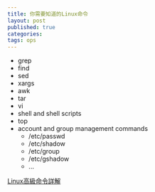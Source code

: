 ```yaml
---
title: 你需要知道的Linux命令
layout: post
published: true
categories:
tags: ops
---
```


* grep
* find
* sed
* xargs
* awk
* tar
* vi
* shell and shell scripts
* top
* account and group management commands
  * /etc/passwd
  * /etc/shadow
  * /etc/group
  * /etc/gshadow
  * ...

[Linux高級命令詳解](http://blog.csdn.net/windone0109/article/details/2909565)
